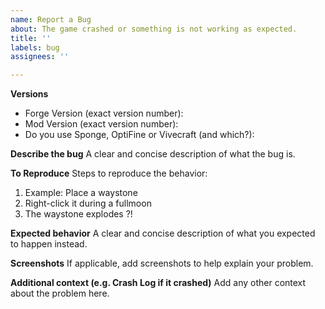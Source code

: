 ```yaml
---
name: Report a Bug
about: The game crashed or something is not working as expected.
title: ''
labels: bug
assignees: ''

---
```


**Versions**
- Forge Version (exact version number): 
- Mod Version (exact version number): 
- Do you use Sponge, OptiFine or Vivecraft (and which?):

**Describe the bug**
A clear and concise description of what the bug is.

**To Reproduce**
Steps to reproduce the behavior:
1. Example: Place a waystone
2. Right-click it during a fullmoon
3. The waystone explodes ?!

**Expected behavior**
A clear and concise description of what you expected to happen instead.

**Screenshots**
If applicable, add screenshots to help explain your problem.

**Additional context (e.g. Crash Log if it crashed)**
Add any other context about the problem here.
